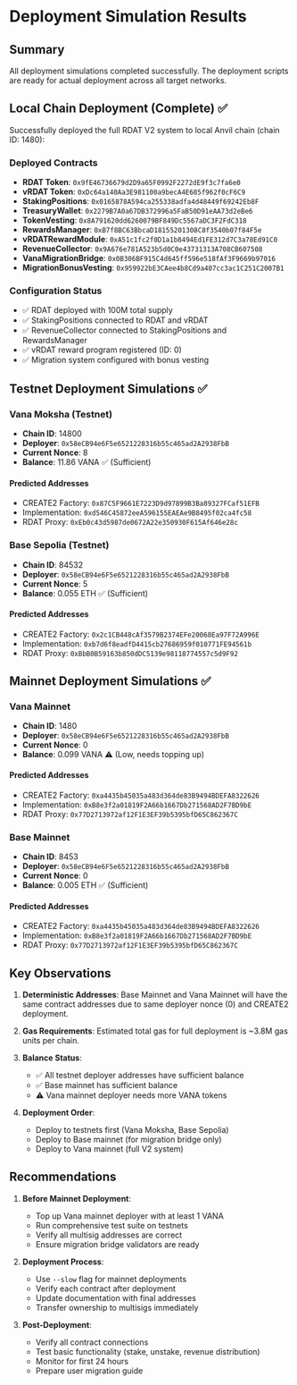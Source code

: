 # Deployment Simulation Results

## Summary
All deployment simulations completed successfully. The deployment scripts are ready for actual deployment across all target networks.

## Local Chain Deployment (Complete) ✅

Successfully deployed the full RDAT V2 system to local Anvil chain (chain ID: 1480):

### Deployed Contracts
- **RDAT Token**: `0x9fE46736679d2D9a65F0992F2272dE9f3c7fa6e0`
- **vRDAT Token**: `0xDc64a140Aa3E981100a9becA4E685f962f0cF6C9`
- **StakingPositions**: `0x0165878A594ca255338adfa4d48449f69242Eb8F`
- **TreasuryWallet**: `0x2279B7A0a67DB372996a5FaB50D91eAA73d2eBe6`
- **TokenVesting**: `0x8A791620dd6260079BF849Dc5567aDC3F2FdC318`
- **RewardsManager**: `0xB7f8BC63BbcaD18155201308C8f3540b07f84F5e`
- **vRDATRewardModule**: `0xA51c1fc2f0D1a1b8494Ed1FE312d7C3a78Ed91C0`
- **RevenueCollector**: `0x9A676e781A523b5d0C0e43731313A708CB607508`
- **VanaMigrationBridge**: `0x0B306BF915C4d645ff596e518fAf3F9669b97016`
- **MigrationBonusVesting**: `0x959922bE3CAee4b8Cd9a407cc3ac1C251C2007B1`

### Configuration Status
- ✅ RDAT deployed with 100M total supply
- ✅ StakingPositions connected to RDAT and vRDAT
- ✅ RevenueCollector connected to StakingPositions and RewardsManager
- ✅ vRDAT reward program registered (ID: 0)
- ✅ Migration system configured with bonus vesting

## Testnet Deployment Simulations ✅

### Vana Moksha (Testnet)
- **Chain ID**: 14800
- **Deployer**: `0x58eCB94e6F5e6521228316b55c465ad2A2938FbB`
- **Current Nonce**: 8
- **Balance**: 11.86 VANA ✅ (Sufficient)

#### Predicted Addresses
- CREATE2 Factory: `0x87C5F9661E7223D9d97899B3Ba89327FCaf51EFB`
- Implementation: `0xd546C45872eeA596155EAEAe9B8495f02ca4fc58`
- RDAT Proxy: `0xEb0c43d5987de0672A22e350930F615Af646e28c`

### Base Sepolia (Testnet)
- **Chain ID**: 84532
- **Deployer**: `0x58eCB94e6F5e6521228316b55c465ad2A2938FbB`
- **Current Nonce**: 5
- **Balance**: 0.055 ETH ✅ (Sufficient)

#### Predicted Addresses
- CREATE2 Factory: `0x2c1CB448cAf3579B2374EFe20068Ea97F72A996E`
- Implementation: `0xb7d6f8eadfD4415cb27686959f010771FE94561b`
- RDAT Proxy: `0xBbB0B59163b850dDC5139e98118774557c5d9F92`

## Mainnet Deployment Simulations ✅

### Vana Mainnet
- **Chain ID**: 1480
- **Deployer**: `0x58eCB94e6F5e6521228316b55c465ad2A2938FbB`
- **Current Nonce**: 0
- **Balance**: 0.099 VANA ⚠️ (Low, needs topping up)

#### Predicted Addresses
- CREATE2 Factory: `0xa4435b45035a483d364de83B9494BDEFA8322626`
- Implementation: `0xB8e3f2a01819F2A66b1667Db271568AD2F7BD9bE`
- RDAT Proxy: `0x77D2713972af12F1E3EF39b5395bfD65C862367C`

### Base Mainnet
- **Chain ID**: 8453
- **Deployer**: `0x58eCB94e6F5e6521228316b55c465ad2A2938FbB`
- **Current Nonce**: 0
- **Balance**: 0.005 ETH ✅ (Sufficient)

#### Predicted Addresses
- CREATE2 Factory: `0xa4435b45035a483d364de83B9494BDEFA8322626`
- Implementation: `0xB8e3f2a01819F2A66b1667Db271568AD2F7BD9bE`
- RDAT Proxy: `0x77D2713972af12F1E3EF39b5395bfD65C862367C`

## Key Observations

1. **Deterministic Addresses**: Base Mainnet and Vana Mainnet will have the same contract addresses due to same deployer nonce (0) and CREATE2 deployment.

2. **Gas Requirements**: Estimated total gas for full deployment is ~3.8M gas units per chain.

3. **Balance Status**:
   - ✅ All testnet deployer addresses have sufficient balance
   - ✅ Base mainnet has sufficient balance
   - ⚠️ Vana mainnet deployer needs more VANA tokens

4. **Deployment Order**: 
   - Deploy to testnets first (Vana Moksha, Base Sepolia)
   - Deploy to Base mainnet (for migration bridge only)
   - Deploy to Vana mainnet (full V2 system)

## Recommendations

1. **Before Mainnet Deployment**:
   - Top up Vana mainnet deployer with at least 1 VANA
   - Run comprehensive test suite on testnets
   - Verify all multisig addresses are correct
   - Ensure migration bridge validators are ready

2. **Deployment Process**:
   - Use `--slow` flag for mainnet deployments
   - Verify each contract after deployment
   - Update documentation with final addresses
   - Transfer ownership to multisigs immediately

3. **Post-Deployment**:
   - Verify all contract connections
   - Test basic functionality (stake, unstake, revenue distribution)
   - Monitor for first 24 hours
   - Prepare user migration guide